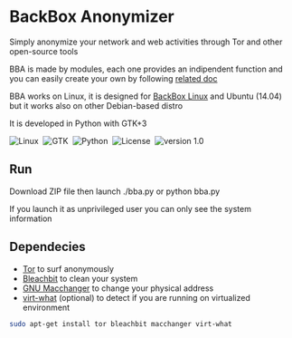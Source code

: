 BackBox Anonymizer
==============

Simply anonymize your network and web activities through Tor and other open-source tools <br />

BBA is made by modules, each one provides an indipendent function and you can easily create your own by following [related doc](doc/Modules.md) <br />

BBA works on Linux, it is designed for [BackBox Linux](www.backbox.org) and Ubuntu (14.04) but it works also on other Debian-based distro

It is developed in Python with GTK+3

![Linux](http://img.shields.io/badge/OS-Linux-blue.svg)&nbsp; 
![GTK](http://img.shields.io/badge/GUI-GTK+3-yellow.svg)&nbsp; 
![Python](http://img.shields.io/badge/Language-Python-green.svg)&nbsp; 
![License](http://img.shields.io/badge/License-GNU_GPL_2.0-red.svg)&nbsp; 
![version 1.0](http://img.shields.io/badge/Version-1.0-lightgrey.svg)&nbsp; 

Run
--------------
Download ZIP file then launch ./bba.py or python bba.py

If you launch it as unprivileged user you can only see the system information 

Dependecies
--------------
* [Tor](https://www.torproject.org/) to surf anonymously
* [Bleachbit](http://bleachbit.sourceforge.net/) to clean your system
* [GNU Macchanger](http://www.gnu.org/software/macchanger/) to change your physical address
* [virt-what](http://people.redhat.com/~rjones/virt-what/) (optional) to detect if you are running on virtualized environment
```sh
sudo apt-get install tor bleachbit macchanger virt-what 
```

